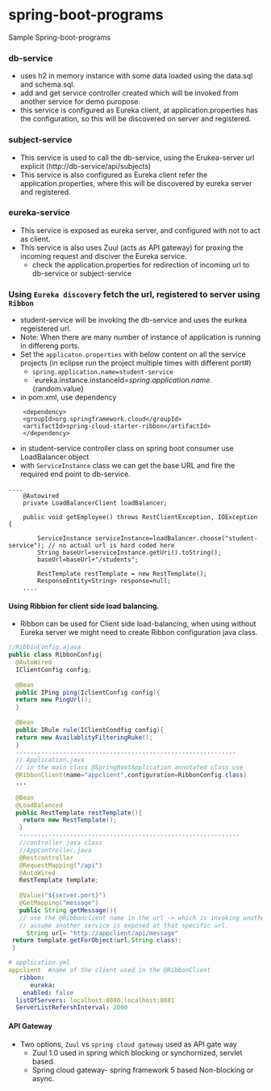 # spring-boot-programs
Sample Spring-boot-programs

### db-service 
  - uses h2 in memory instance with some data loaded using the data.sql and schema.sql.
  - add and get service controller created which will be invoked from another service for demo puropose.
  - this service is configured as Eureka client, at application.properties has the  configuration, so this will be discovered on server and registered.
  
### subject-service
   - This service is used to call the db-service, using the Erukea-server url explicit (http://db-service/api/subjects)
   - This service is also configured as Eureka client refer the application.properties, where this will be discovered by eureka server and registered.
   
### eureka-service
   - This service is exposed as eureka server, and configured with not to act as client.
   - This service is also uses Zuul (acts as API gateway) for proxing the incoming request and disciver the Eureka service.
      - check the application.properties for redirection of incoming url to db-service or subject-service

### Using `Eureka discovery` fetch the url, registered to server using `Ribbon`
   - student-service will be invoking the db-service and uses the eurkea regeistered url.
   - Note: When there are many number of instance of application is running in differeng ports.
   - Set the `applicaton.properties` with below content on all the service projects (in eclipse run the project multiple times with different port#)
        - `spring.application.name=student-service`
        - `eureka.instance.instanceId=${spring.application.name}.${random.value}
   - in pom.xml, use dependency
```
    <dependency>
	<groupId>org.springframework.cloud</groupId>
	<artifactId>spring-cloud-starter-ribbon</artifactId>
    </dependency>
```
   - in student-service controller class on spring boot consumer use LoadBalancer object
   - with `ServiceInstance` class we can get the base URL and fire the required end point to db-service.
```
....
	@Autowired
	private LoadBalancerClient loadBalancer;
	
	public void getEmployee() throws RestClientException, IOException {
		
		ServiceInstance serviceInstance=loadBalancer.choose("student-service"); // no actual url is hard coded here
		String baseUrl=serviceInstance.getUri().toString();
		baseUrl=baseUrl+"/students";
		
		RestTemplate restTemplate = new RestTemplate();
		ResponseEntity<String> response=null;
    ....
```
   
   #### Using Ribbion for client side load balancing.
   -  Ribbon can be used for Client side load-balancing, when using without Eureka server we might need to create Ribbon configuration java class.
   ```java
   //RibbinConfig.ajava
   public class RibbonConfig{
     @AutoWired
     IClientConfig config;
     
     @Bean
     public IPing ping(IclientConfig config){
     return new PingUrl();
     }
     
     @Bean
     public IRule rule(IClientCondfig config){
     return new AvailablityFilteringRuke();
     }
     -------------------------------------------------------------
     // Application.java
     // in the main class @SpringBootApplication annotated class use
     @RibbonClient(name="appclient",configuration=RibbonConfig.class)
     ...
     
     @Bean
     @LoadBalanced
     public RestTemplate restTemplate(){
       return new RestTemplate();
      }
      -------------------------------------------------------------
      //controller java class
      //AppController.java
      @Restcontroller
      @RequestMapping("/api")
      @AutoWired
      RestTemplate template;
      
      @Value("${server.port}")
      @GetMapping("message")
      public String getMessage(){
      // use the @Ribbonclient name in the url -> which is invoking another message service.
      // assume another service is exposed at that specific url.
        String url= "http://appclient/api/message"
	return template.getForObject(url,String.class);
	}
   ```
   ```yaml
   # application.yml
   appclient  #name of the client used in the @RibbonClient
      ribbon:
         eureka:
	   enabled: false
	 listOfServers: localhost:8080,localhost:8081
	 ServerListRefershInterval: 2000
   ```
#### API Gateway
  - Two options,  `Zuul` vs `spring cloud gateway` used as API gate way
     - Zuul 1.0 used in spring which blocking or synchornized, servlet based.
     - Spring cloud gateway- spring framework 5 based Non-blocking or async.
  

